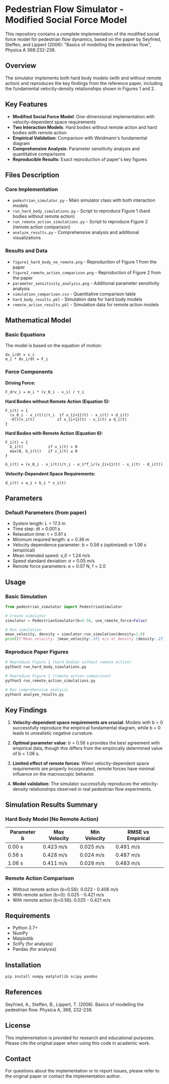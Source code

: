 # Pedestrian Flow Simulator - Modified Social Force Model

This repository contains a complete implementation of the modified social force model for pedestrian flow dynamics, based on the paper by Seyfried, Steffen, and Lippert (2006): "Basics of modelling the pedestrian flow", Physica A 368:232-238.

## Overview

The simulator implements both hard body models (with and without remote action) and reproduces the key findings from the reference paper, including the fundamental velocity-density relationships shown in Figures 1 and 2.

## Key Features

- **Modified Social Force Model**: One-dimensional implementation with velocity-dependent space requirements
- **Two Interaction Models**: Hard bodies without remote action and hard bodies with remote action
- **Empirical Validation**: Comparison with Weidmann's fundamental diagram
- **Comprehensive Analysis**: Parameter sensitivity analysis and quantitative comparisons
- **Reproducible Results**: Exact reproduction of paper's key figures

## Files Description

### Core Implementation
- `pedestrian_simulator.py` - Main simulator class with both interaction models
- `run_hard_body_simulations.py` - Script to reproduce Figure 1 (hard bodies without remote action)
- `run_remote_action_simulations.py` - Script to reproduce Figure 2 (remote action comparison)
- `analyze_results.py` - Comprehensive analysis and additional visualizations

### Results and Data
- `figure1_hard_body_no_remote.png` - Reproduction of Figure 1 from the paper
- `figure2_remote_action_comparison.png` - Reproduction of Figure 2 from the paper
- `parameter_sensitivity_analysis.png` - Additional parameter sensitivity analysis
- `simulation_comparison.csv` - Quantitative comparison table
- `hard_body_results.pkl` - Simulation data for hard body models
- `remote_action_results.pkl` - Simulation data for remote action models

## Mathematical Model

### Basic Equations
The model is based on the equation of motion:
```
dx_i/dt = v_i
m_i * dv_i/dt = F_i
```

### Force Components

**Driving Force:**
```
F_drv_i = m_i * (v_0_i - v_i) / τ_i
```

**Hard Bodies without Remote Action (Equation 5):**
```
F_i(t) = {
  (v_0_i - v_i(t))/τ_i  if x_{i+1}(t) - x_i(t) > d_i(t)
  -δ(t)v_i(t)          if x_{i+1}(t) - x_i(t) ≤ d_i(t)
}
```

**Hard Bodies with Remote Action (Equation 6):**
```
F_i(t) = {
  G_i(t)           if v_i(t) > 0
  max(0, G_i(t))   if v_i(t) ≤ 0
}

G_i(t) = (v_0_i - v_i(t))/τ_i - e_i*f_i/(x_{i+1}(t) - x_i(t) - d_i(t))
```

**Velocity-Dependent Space Requirements:**
```
d_i(t) = a_i + b_i * v_i(t)
```

## Parameters

### Default Parameters (from paper)
- System length: L = 17.3 m
- Time step: dt = 0.001 s
- Relaxation time: τ = 0.61 s
- Minimum required length: a = 0.36 m
- Velocity dependence parameter: b = 0.56 s (optimized) or 1.06 s (empirical)
- Mean intended speed: v_0 = 1.24 m/s
- Speed standard deviation: σ = 0.05 m/s
- Remote force parameters: e = 0.07 N, f = 2.0

## Usage

### Basic Simulation
```python
from pedestrian_simulator import PedestrianSimulator

# Create simulator
simulator = PedestrianSimulator(b=0.56, use_remote_force=False)

# Run simulation
mean_velocity, density = simulator.run_simulation(density=1.0)
print(f"Mean velocity: {mean_velocity:.3f} m/s at density {density:.2f} ped/m")
```

### Reproduce Paper Figures
```bash
# Reproduce Figure 1 (hard bodies without remote action)
python3 run_hard_body_simulations.py

# Reproduce Figure 2 (remote action comparison)
python3 run_remote_action_simulations.py

# Run comprehensive analysis
python3 analyze_results.py
```

## Key Findings

1. **Velocity-dependent space requirements are crucial**: Models with b > 0 successfully reproduce the empirical fundamental diagram, while b = 0 leads to unrealistic negative curvature.

2. **Optimal parameter value**: b = 0.56 s provides the best agreement with empirical data, though this differs from the empirically determined value of b = 1.06 s.

3. **Limited effect of remote forces**: When velocity-dependent space requirements are properly incorporated, remote forces have minimal influence on the macroscopic behavior.

4. **Model validation**: The simulator successfully reproduces the velocity-density relationships observed in real pedestrian flow experiments.

## Simulation Results Summary

### Hard Body Model (No Remote Action)
| Parameter b | Max Velocity | Min Velocity | RMSE vs Empirical |
|-------------|--------------|--------------|-------------------|
| 0.00 s      | 0.423 m/s    | 0.025 m/s    | 0.491 m/s        |
| 0.56 s      | 0.428 m/s    | 0.024 m/s    | 0.487 m/s        |
| 1.06 s      | 0.411 m/s    | 0.028 m/s    | 0.483 m/s        |

### Remote Action Comparison
- Without remote action (b=0.56): 0.023 - 0.406 m/s
- With remote action (b=0): 0.025 - 0.421 m/s  
- With remote action (b=0.56): 0.025 - 0.421 m/s

## Requirements

- Python 3.7+
- NumPy
- Matplotlib
- SciPy (for analysis)
- Pandas (for analysis)

## Installation

```bash
pip install numpy matplotlib scipy pandas
```

## References

Seyfried, A., Steffen, B., Lippert, T. (2006). Basics of modelling the pedestrian flow. Physica A, 368, 232-238.

## License

This implementation is provided for research and educational purposes. Please cite the original paper when using this code in academic work.

## Contact

For questions about the implementation or to report issues, please refer to the original paper or contact the implementation author.

